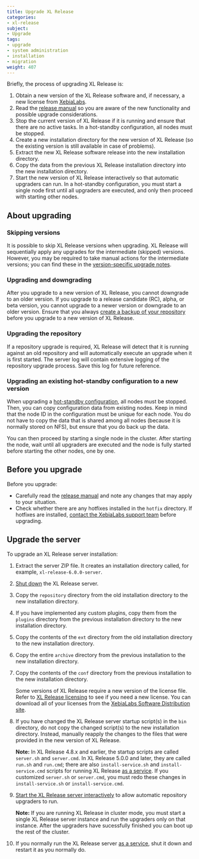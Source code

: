 ```yaml
---
title: Upgrade XL Release
categories:
- xl-release
subject:
- Upgrade
tags:
- upgrade
- system administration
- installation
- migration
weight: 407
---
```


Briefly, the process of upgrading XL Release is:

1. Obtain a new version of the XL Release software and, if necessary, a new license from [XebiaLabs](https://dist.xebialabs.com/).
1. Read the [release manual](/xl-release/latest/releasemanual.html) so you are aware of the new functionality and possible upgrade considerations.
1. Stop the current version of XL Release if it is running and ensure that there are no active tasks. In a hot-standby configuration, all nodes must be stopped.
1. Create a new installation directory for the new version of XL Release (so the existing version is still available in case of problems).
1. Extract the new XL Release software release into the new installation directory.
1. Copy the data from the previous XL Release installation directory into the new installation directory.
1. Start the new version of XL Release interactively so that automatic upgraders can run. In a hot-standby configuration, you must start a single node first until all upgraders are executed, and only then proceed with starting other nodes.

## About upgrading

### Skipping versions

It is possible to skip XL Release versions when upgrading. XL Release will sequentially apply any upgrades for the intermediate (skipped) versions. However, you may be required to take manual actions for the intermediate versions; you can find these in the [version-specific upgrade notes](/xl-release/latest/upgrademanual.html).

### Upgrading and downgrading

After you upgrade to a new version of XL Release, you cannot downgrade to an older version. If you upgrade to a release candidate (RC), alpha, or beta version, you cannot upgrade to a newer version or downgrade to an older version. Ensure that you always [create a backup of your repository](/xl-release/how-to/back-up-xl-release.html) before you upgrade to a new version of XL Release.

### Upgrading the repository

If a repository upgrade is required, XL Release will detect that it is running against an old repository and will automatically execute an upgrade when it is first started. The server log will contain extensive logging of the repository upgrade process. Save this log for future reference.

### Upgrading an existing hot-standby configuration to a new version

When upgrading a [hot-standby configuration](/xl-release/how-to/configure-active-hot-standby.html), all nodes must be stopped. Then, you can copy configuration data from existing nodes. Keep in mind that the node ID in the configuration must be unique for each node. You do not have to copy the data that is shared among all nodes (because it is normally stored on NFS), but ensure that you do back up the data.

You can then proceed by starting a single node in the cluster. After starting the node, wait until all upgraders are executed and the node is fully started before starting the other nodes, one by one.

## Before you upgrade

Before you upgrade:

* Carefully read the [release manual](/xl-release/latest/releasemanual.html) and note any changes that may apply to your situation.
* Check whether there are any hotfixes installed in the `hotfix` directory. If hotfixes are installed, [contact the XebiaLabs support team](https://support.xebialabs.com/hc/en-us/requests/new) before upgrading.

## Upgrade the server

To upgrade an XL Release server installation:

1. Extract the server ZIP file. It creates an installation directory called, for example, `xl-release-6.0.0-server`.

1. [Shut down](/xl-release/how-to/shut-down-xl-release.html) the XL Release server.

1. Copy the `repository` directory from the old installation directory to the new installation directory.

1. If you have implemented any custom plugins, copy them from the `plugins` directory from the previous installation directory to the new installation directory.

1. Copy the contents of the `ext` directory from the old installation directory to the new installation directory.

1. Copy the entire `archive` directory from the previous installation to the new installation directory.

1. Copy the contents of the `conf` directory from the previous installation to the new installation directory.

    Some versions of XL Release require a new version of the license file. Refer to [XL Release licensing](/xl-release/concept/xl-release-licensing.html#license-types) to see if you need a new license. You can download all of your licenses from the [XebiaLabs Software Distribution site](https://dist.xebialabs.com/).

1. If you have changed the XL Release server startup script(s) in the `bin` directory, do not copy the changed script(s) to the new installation directory. Instead, manually reapply the changes to the files that were provided in the new version of XL Release.

    **Note:** In XL Release 4.8.x and earlier, the startup scripts are called `server.sh` and `server.cmd`. In XL Release 5.0.0 and later, they are called `run.sh` and `run.cmd`; there are also `install-service.sh` and `install-service.cmd` scripts for running XL Release [as a service](/xl-release/how-to/install-xl-release-as-a-service.html). If you customized `server.sh` or `server.cmd`, you must redo these changes in `install-service.sh` or `install-service.cmd`.

1. [Start the XL Release server interactively](/xl-release/how-to/start-xl-release.html) to allow automatic repository upgraders to run.

	**Note:** If you are running XL Release in cluster mode, you must start a single XL Release server instance and run the upgraders only on that instance. After the upgraders have sucessfully finished you can boot up the rest of the cluster.

1. If you normally run the XL Release server [as a service](/xl-release/how-to/install-xl-release-as-a-service.html), shut it down and restart it as you normally do.
